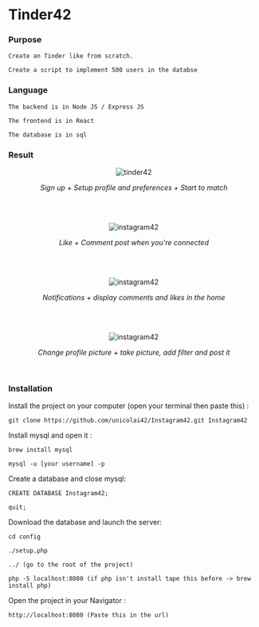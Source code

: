 # Tinder42

### Purpose
```
Create an Tinder like from scratch.

Create a script to implement 500 users in the databse
```

### Language
```
The backend is in Node JS / Express JS

The frontend is in React

The database is in sql
```

### Result

<p align='center'><img src="https://media.giphy.com/media/BpvFQtqe1owBE0Rzmm/giphy.gif" alt='tinder42'/></p>
<p align='center'><i>Sign up + Setup profile and preferences + Start to match</i></p>
<br/>
<br/>
<p align='center'><img src="https://media.giphy.com/media/1AjVkD6Akvqa44GQqY/giphy.gif" alt='instagram42'/></p>
<p align='center'><i>Like + Comment post when you're connected</i></p>
<br/>
<br/>
<p align='center'><img src="https://media.giphy.com/media/WvuqZ64IcDw4Wed5oQ/giphy.gif" alt='instagram42'/></p>
<p align='center'><i>Notifications + display comments and likes in the home</i></p>
<br/>
<br/>
<p align='center'><img src="https://media.giphy.com/media/3fdDSYp26ucsyD4d8U/giphy.gif" alt='instagram42'/></p>
<p align='center'><i>Change profile picture + take picture, add filter and post it</i></p>
<br/>

### Installation

Install the project on your computer (open your terminal then paste this) :
```
git clone https://github.com/unicolai42/Instagram42.git Instagram42
```

Install mysql and open it :
```
brew install mysql

mysql -u [your username] -p
```

Create a database and close mysql:
```
CREATE DATABASE Instagram42;

quit;
```

Download the database and launch the server:
```
cd config

./setup.php

../ (go to the root of the project)

php -S localhost:8080 (if php isn't install tape this before -> brew install php)
```

Open the project in your Navigator :
```
http://localhost:8080 (Paste this in the url)
```
